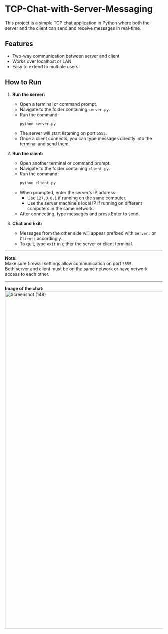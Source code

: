 # TCP-Chat-with-Server-Messaging
This project is a simple TCP chat application in Python where both the server and the client can send and receive messages in real-time.
## Features
- Two-way communication between server and client
- Works over localhost or LAN
- Easy to extend to multiple users

## How to Run

1. **Run the server:**

   - Open a terminal or command prompt.
   - Navigate to the folder containing `server.py`.
   - Run the command:
     ```bash
     python server.py
     ```
   - The server will start listening on port `5555`.
   - Once a client connects, you can type messages directly into the terminal and send them.

2. **Run the client:**

   - Open another terminal or command prompt.
   - Navigate to the folder containing `client.py`.
   - Run the command:
     ```bash
     python client.py
     ```
   - When prompted, enter the server's IP address:
     - Use `127.0.0.1` if running on the same computer.
     - Use the server machine's local IP if running on different computers in the same network.
   - After connecting, type messages and press Enter to send.

3. **Chat and Exit:**

   - Messages from the other side will appear prefixed with `Server:` or `Client:` accordingly.
   - To quit, type `exit` in either the server or client terminal.

---

**Note:**  
Make sure firewall settings allow communication on port `5555`.  
Both server and client must be on the same network or have network access to each other.

---

**Image of the chat:**
<img width="1920" height="1080" alt="Screenshot (148)" src="https://github.com/user-attachments/assets/f590c7c4-06c3-4f0f-b2e2-e90fb2f24382" />


